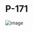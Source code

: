 # P-171

![image](https://user-images.githubusercontent.com/72507845/187029702-906c7d9d-2fe4-4f3b-b21d-b1e924872328.png)
